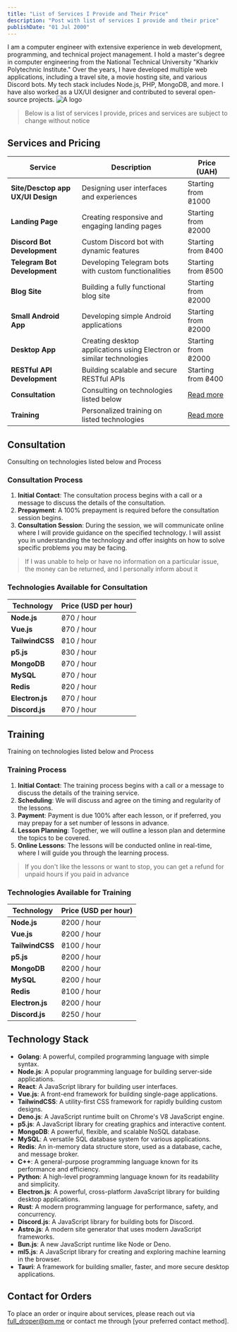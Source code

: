 ```yaml
---
title: "List of Services I Provide and Their Price"
description: "Post with list of services I provide and their price"
publishDate: "01 Jul 2000"
---
```


I am a computer engineer with extensive experience in web development, programming, and technical project management. I hold a master's degree in computer engineering from the National Technical University "Kharkiv Polytechnic Institute." Over the years, I have developed multiple web applications, including a travel site, a movie hosting site, and various Discord bots. My tech stack includes Node.js, PHP, MongoDB, and more. I have also worked as a UX/UI designer and contributed to several open-source projects.
![A logo](@/assets/about-astro.png)
> Below is a list of services I provide, prices and services are subject to change without notice


## Services and Pricing

| **Service**                       | **Description**                                                      | **Price (UAH)** |
|-----------------------------------|----------------------------------------------------------------------|-----------------|
| **Site/Desctop app UX/UI Design** | Designing user interfaces and experiences                            | Starting from ₴1000 |
| **Landing Page**                  | Creating responsive and engaging landing pages                       | Starting from ₴2000 |
| **Discord Bot Development**       | Custom Discord bot with dynamic features                             | Starting from ₴400 |
| **Telegram Bot Development**      | Developing Telegram bots with custom functionalities                 | Starting from ₴500 |
| **Blog Site**                     | Building a fully functional blog site                                | Starting from ₴2000 |
| **Small Android App**             | Developing simple Android applications                               | Starting from ₴2000 |
| **Desktop App**                   | Creating desktop applications using Electron or similar technologies | Starting from ₴2000 |
| **RESTful API Development**       | Building scalable and secure RESTful APIs                            | Starting from ₴400 |
| **Consultation**                  | Consulting on technologies listed below                              | [Read more](#technologies-available-for-consultation) |
| **Training**                      | Personalized training on listed technologies                         | [Read more](#technologies-available-for-training) |

## Consultation

Consulting on technologies listed below and Process

### Consultation Process

1. **Initial Contact**: The consultation process begins with a call or a message to discuss the details of the consultation.
2. **Prepayment**: A 100% prepayment is required before the consultation session begins.
3. **Consultation Session**: During the session, we will communicate online where I will provide guidance on the specified technology. I will assist you in understanding the technology and offer insights on how to solve specific problems you may be facing.
> If I was unable to help or have no information on a particular issue, the money can be returned, and I personally inform about it


### Technologies Available for Consultation
| **Technology**                    | **Price (USD per hour)**                 |
|-----------------------------------|------------------------------------------|
| **Node.js**                       | ₴70 / hour                               |
| **Vue.js**                        | ₴70 / hour                               |
| **TailwindCSS**                   | ₴10 / hour                               |
| **p5.js**                         | ₴30 / hour                               |
| **MongoDB**                       | ₴70 / hour                               |
| **MySQL**                         | ₴70 / hour                               |
| **Redis**                         | ₴20 / hour                               |
| **Electron.js**                   | ₴70 / hour                               |
| **Discord.js**                    | ₴70 / hour                               |

## Training

Training on technologies listed below and Process

### Training Process

1. **Initial Contact**: The training process begins with a call or a message to discuss the details of the training service.
2. **Scheduling**: We will discuss and agree on the timing and regularity of the lessons.
3. **Payment**: Payment is due 100% after each lesson, or if preferred, you may prepay for a set number of lessons in advance.
4. **Lesson Planning**: Together, we will outline a lesson plan and determine the topics to be covered.
5. **Online Lessons**: The lessons will be conducted online in real-time, where I will guide you through the learning process.

> If you don't like the lessons or want to stop, you can get a refund for unpaid hours if you paid in advance

### Technologies Available for Training

| **Technology**                    | **Price (USD per hour)**                 |
|-----------------------------------|------------------------------------------|
| **Node.js**                       | ₴200 / hour                              |
| **Vue.js**                        | ₴200 / hour                              |
| **TailwindCSS**                   | ₴100 / hour                              |
| **p5.js**                         | ₴200 / hour                              |
| **MongoDB**                       | ₴200 / hour                              |
| **MySQL**                         | ₴200 / hour                              |
| **Redis**                         | ₴100 / hour                              |
| **Electron.js**                   | ₴200 / hour                              |
| **Discord.js**                    | ₴250 / hour                              |

## Technology Stack

- **Golang**: A powerful, compiled programming language with simple syntax.
- **Node.js**: A popular programming language for building server-side applications.
- **React**: A JavaScript library for building user interfaces.
- **Vue.js**: A front-end framework for building single-page applications.
- **TailwindCSS**: A utility-first CSS framework for rapidly building custom designs.
- **Deno.js**: A JavaScript runtime built on Chrome's V8 JavaScript engine.
- **p5.js**: A JavaScript library for creating graphics and interactive content.
- **MongoDB**: A powerful, flexible, and scalable NoSQL database.
- **MySQL**: A versatile SQL database system for various applications.
- **Redis**: An in-memory data structure store, used as a database, cache, and message broker.
- **C++**: A general-purpose programming language known for its performance and efficiency.
- **Python**: A high-level programming language known for its readability and simplicity.
- **Electron.js**: A powerful, cross-platform JavaScript library for building desktop applications.
- **Rust**: A modern programming language for performance, safety, and concurrency.
- **Discord.js**: A JavaScript library for building bots for Discord.
- **Astro.js**: A modern site generator that uses modern JavaScript frameworks.
- **Bun.js**: A new JavaScript runtime like Node or Deno.
- **ml5.js**: A JavaScript library for creating and exploring machine learning in the browser.
- **Tauri**: A framework for building smaller, faster, and more secure desktop applications.

## Contact for Orders
To place an order or inquire about services, please reach out via [full_droper@pm.me](mailto:full_droper@pm.me) or contact me through [your preferred contact method].

